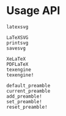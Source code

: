 # Usage API

```@docs
latexsvg
```

```@docs
LaTeXSVG
printsvg
savesvg
```

```@docs
XeLaTeX
PDFLaTeX
texengine
texengine!
```

```@docs
default_preamble
current_preamble
add_preamble!
set_preamble!
reset_preamble!
```
